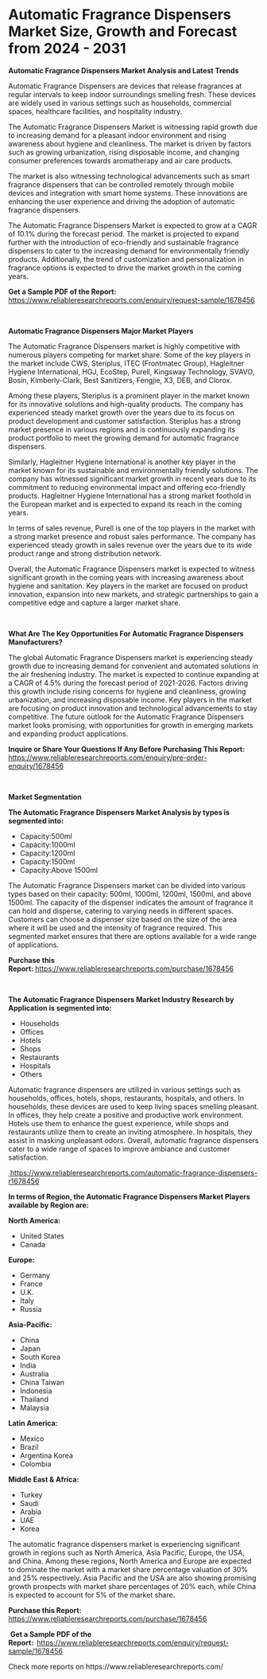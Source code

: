<p><h1>Automatic Fragrance Dispensers Market Size, Growth and Forecast from 2024 - 2031</h1></p><p><strong>Automatic Fragrance Dispensers Market Analysis and Latest Trends</strong></p>
<p><p>Automatic Fragrance Dispensers are devices that release fragrances at regular intervals to keep indoor surroundings smelling fresh. These devices are widely used in various settings such as households, commercial spaces, healthcare facilities, and hospitality industry. </p><p>The Automatic Fragrance Dispensers Market is witnessing rapid growth due to increasing demand for a pleasant indoor environment and rising awareness about hygiene and cleanliness. The market is driven by factors such as growing urbanization, rising disposable income, and changing consumer preferences towards aromatherapy and air care products.</p><p>The market is also witnessing technological advancements such as smart fragrance dispensers that can be controlled remotely through mobile devices and integration with smart home systems. These innovations are enhancing the user experience and driving the adoption of automatic fragrance dispensers.</p><p>The Automatic Fragrance Dispensers Market is expected to grow at a CAGR of 10.1% during the forecast period. The market is projected to expand further with the introduction of eco-friendly and sustainable fragrance dispensers to cater to the increasing demand for environmentally friendly products. Additionally, the trend of customization and personalization in fragrance options is expected to drive the market growth in the coming years.</p></p>
<p><strong>Get a Sample PDF of the Report:&nbsp;</strong> <a href="https://www.reliableresearchreports.com/enquiry/request-sample/1678456">https://www.reliableresearchreports.com/enquiry/request-sample/1678456</a></p>
<p>&nbsp;</p>
<p><strong>Automatic Fragrance Dispensers Major Market Players</strong></p>
<p><p>The Automatic Fragrance Dispensers market is highly competitive with numerous players competing for market share. Some of the key players in the market include CWS, Steriplus, ITEC (Frontmatec Group), Hagleitner Hygiene International, HGJ, EcoStep, Purell, Kingsway Technology, SVAVO, Bosin, Kimberly-Clark, Best Sanitizers, Fengjie, X3, DEB, and Clorox.</p><p>Among these players, Steriplus is a prominent player in the market known for its innovative solutions and high-quality products. The company has experienced steady market growth over the years due to its focus on product development and customer satisfaction. Steriplus has a strong market presence in various regions and is continuously expanding its product portfolio to meet the growing demand for automatic fragrance dispensers.</p><p>Similarly, Hagleitner Hygiene International is another key player in the market known for its sustainable and environmentally friendly solutions. The company has witnessed significant market growth in recent years due to its commitment to reducing environmental impact and offering eco-friendly products. Hagleitner Hygiene International has a strong market foothold in the European market and is expected to expand its reach in the coming years.</p><p>In terms of sales revenue, Purell is one of the top players in the market with a strong market presence and robust sales performance. The company has experienced steady growth in sales revenue over the years due to its wide product range and strong distribution network.</p><p>Overall, the Automatic Fragrance Dispensers market is expected to witness significant growth in the coming years with increasing awareness about hygiene and sanitation. Key players in the market are focused on product innovation, expansion into new markets, and strategic partnerships to gain a competitive edge and capture a larger market share.</p></p>
<p>&nbsp;</p>
<p><strong>What Are The Key Opportunities For Automatic Fragrance Dispensers Manufacturers?</strong></p>
<p><p>The global Automatic Fragrance Dispensers market is experiencing steady growth due to increasing demand for convenient and automated solutions in the air freshening industry. The market is expected to continue expanding at a CAGR of 4.5% during the forecast period of 2021-2026. Factors driving this growth include rising concerns for hygiene and cleanliness, growing urbanization, and increasing disposable income. Key players in the market are focusing on product innovation and technological advancements to stay competitive. The future outlook for the Automatic Fragrance Dispensers market looks promising, with opportunities for growth in emerging markets and expanding product applications.</p></p>
<p><strong>Inquire or Share Your Questions If Any Before Purchasing This Report:</strong> <a href="https://www.reliableresearchreports.com/enquiry/pre-order-enquiry/1678456">https://www.reliableresearchreports.com/enquiry/pre-order-enquiry/1678456</a></p>
<p>&nbsp;</p>
<p><strong>Market Segmentation</strong></p>
<p><strong>The Automatic Fragrance Dispensers Market Analysis by types is segmented into:</strong></p>
<p><ul><li>Capacity:500ml</li><li>Capacity:1000ml</li><li>Capacity:1200ml</li><li>Capacity:1500ml</li><li>Capacity:Above 1500ml</li></ul></p>
<p><p>The Automatic Fragrance Dispensers market can be divided into various types based on their capacity: 500ml, 1000ml, 1200ml, 1500ml, and above 1500ml. The capacity of the dispenser indicates the amount of fragrance it can hold and disperse, catering to varying needs in different spaces. Customers can choose a dispenser size based on the size of the area where it will be used and the intensity of fragrance required. This segmented market ensures that there are options available for a wide range of applications.</p></p>
<p><strong>Purchase this Report:&nbsp;</strong><a href="https://www.reliableresearchreports.com/purchase/1678456">https://www.reliableresearchreports.com/purchase/1678456</a></p>
<p>&nbsp;</p>
<p><strong>The Automatic Fragrance Dispensers Market Industry Research by Application is segmented into:</strong></p>
<p><ul><li>Households</li><li>Offices</li><li>Hotels</li><li>Shops</li><li>Restaurants</li><li>Hospitals</li><li>Others</li></ul></p>
<p><p>Automatic fragrance dispensers are utilized in various settings such as households, offices, hotels, shops, restaurants, hospitals, and others. In households, these devices are used to keep living spaces smelling pleasant. In offices, they help create a positive and productive work environment. Hotels use them to enhance the guest experience, while shops and restaurants utilize them to create an inviting atmosphere. In hospitals, they assist in masking unpleasant odors. Overall, automatic fragrance dispensers cater to a wide range of spaces to improve ambiance and customer satisfaction.</p></p>
<p><a href="https://www.reliableresearchreports.com/automatic-fragrance-dispensers-r1678456">&nbsp;https://www.reliableresearchreports.com/automatic-fragrance-dispensers-r1678456</a></p>
<p><strong>In terms of Region, the Automatic Fragrance Dispensers Market Players available by Region are:</strong></p>
<p>
    <p> <strong> North America: </strong>
        <ul>
            <li>United States</li>
            <li>Canada</li>
        </ul>
        </p> 
    <p> <strong> Europe: </strong>
        <ul>
            <li>Germany</li>
            <li>France</li>
            <li>U.K.</li>
            <li>Italy</li>
            <li>Russia</li>
        </ul>
        </p> 
    <p> <strong> Asia-Pacific: </strong>
        <ul>
            <li>China</li>
            <li>Japan</li>
            <li>South Korea</li>
            <li>India</li>
            <li>Australia</li>
            <li>China Taiwan</li>
            <li>Indonesia</li>
            <li>Thailand</li>
            <li>Malaysia</li>
        </ul>
        </p> 
    <p> <strong> Latin America: </strong>
        <ul>
            <li>Mexico</li>
            <li>Brazil</li>
            <li>Argentina Korea</li>
            <li>Colombia</li>
        </ul>
        </p> 
    <p> <strong> Middle East & Africa: </strong>
        <ul>
            <li>Turkey</li>
            <li>Saudi</li>
            <li>Arabia</li>
            <li>UAE</li>
            <li>Korea</li>
        </ul>
    </p>
    </p>
<p><p>The automatic fragrance dispensers market is experiencing significant growth in regions such as North America, Asia Pacific, Europe, the USA, and China. Among these regions, North America and Europe are expected to dominate the market with a market share percentage valuation of 30% and 25% respectively. Asia Pacific and the USA are also showing promising growth prospects with market share percentages of 20% each, while China is expected to account for 5% of the market share.</p></p>
<p><strong>Purchase this Report: </strong><a href="https://www.reliableresearchreports.com/purchase/1678456">https://www.reliableresearchreports.com/purchase/1678456</a></p>
<p>&nbsp;<strong>Get a Sample PDF of the Report:&nbsp;&nbsp;</strong><a href="https://www.reliableresearchreports.com/enquiry/request-sample/1678456">https://www.reliableresearchreports.com/enquiry/request-sample/1678456</a></p>
<p><strong></strong></p>
<p>Check more reports on https://www.reliableresearchreports.com/</p>